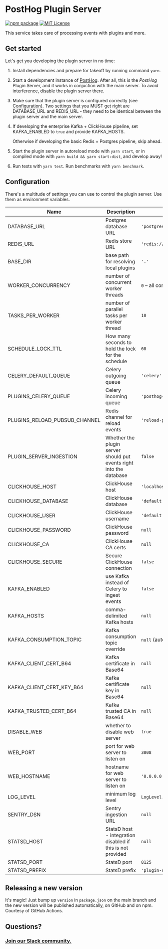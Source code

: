 # PostHog Plugin Server

[![npm package](https://img.shields.io/npm/v/@posthog/plugin-server?style=flat-square)](https://www.npmjs.com/package/@posthog/plugin-server)
[![MIT License](https://img.shields.io/badge/License-MIT-red.svg?style=flat-square)](https://opensource.org/licenses/MIT)

This service takes care of processing events with plugins and more.

## Get started

Let's get you developing the plugin server in no time:

1. Install dependencies and prepare for takeoff by running command `yarn`.

1. Start a development instance of [PostHog](/PostHog/posthog). After all, this is the _PostHog_ Plugin Server, and it works in conjuction with the main server. To avoid interference, disable the plugin server there.

1. Make sure that the plugin server is configured correctly (see [Configuration](#Configuration)). Two settings that you MUST get right are DATABASE_URL and REDIS_URL - they need to be identical between the plugin server and the main server.

1. If developing the enterprise Kafka + ClickHouse pipeline, set KAFKA_ENABLED to `true` and provide KAFKA_HOSTS.

    Otherwise if developing the basic Redis + Postgres pipeline, skip ahead.

1. Start the plugin server in autoreload mode with `yarn start`, or in compiled mode with `yarn build && yarn start:dist`, and develop away!

1. Run tests with `yarn test`. Run benchmarks with `yarn benchmark`.

## Configuration

There's a multitude of settings you can use to control the plugin server. Use them as environment variables.

| Name                          | Description                                                         | Default value                         |
| ----------------------------- | ------------------------------------------------------------------- | ------------------------------------- |
| DATABASE_URL                  | Postgres database URL                                               | `'postgres://localhost:5432/posthog'` |
| REDIS_URL                     | Redis store URL                                                     | `'redis://localhost'`                 |
| BASE_DIR                      | base path for resolving local plugins                               | `'.'`                                 |
| WORKER_CONCURRENCY            | number of concurrent worker threads                                 | `0` – all cores                       |
| TASKS_PER_WORKER              | number of parallel tasks per worker thread                          | `10`                                  |
| SCHEDULE_LOCK_TTL             | How many seconds to hold the lock for the schedule                  | `60`                                  |
| CELERY_DEFAULT_QUEUE          | Celery outgoing queue                                               | `'celery'`                            |
| PLUGINS_CELERY_QUEUE          | Celery incoming queue                                               | `'posthog-plugins'`                   |
| PLUGINS_RELOAD_PUBSUB_CHANNEL | Redis channel for reload events                                     | `'reload-plugins'`                    |
| PLUGIN_SERVER_INGESTION       | Whether the plugin server should put events right into the database | `false`                               |
| CLICKHOUSE_HOST               | ClickHouse host                                                     | `'localhost'`                         |
| CLICKHOUSE_DATABASE           | ClickHouse database                                                 | `'default'`                           |
| CLICKHOUSE_USER               | ClickHouse username                                                 | `'default'`                           |
| CLICKHOUSE_PASSWORD           | ClickHouse password                                                 | `null`                                |
| CLICKHOUSE_CA                 | ClickHouse CA certs                                                 | `null`                                |
| CLICKHOUSE_SECURE             | Secure ClickHouse connection                                        | `false`                               |
| KAFKA_ENABLED                 | use Kafka instead of Celery to ingest events                        | `false`                               |
| KAFKA_HOSTS                   | comma-delimited Kafka hosts                                         | `null`                                |
| KAFKA_CONSUMPTION_TOPIC       | Kafka consumption topic override                                    | `null` (automatic)                    |
| KAFKA_CLIENT_CERT_B64         | Kafka certificate in Base64                                         | `null`                                |
| KAFKA_CLIENT_CERT_KEY_B64     | Kafka certificate key in Base64                                     | `null`                                |
| KAFKA_TRUSTED_CERT_B64        | Kafka trusted CA in Base64                                          | `null`                                |
| DISABLE_WEB                   | whether to disable web server                                       | `true`                                |
| WEB_PORT                      | port for web server to listen on                                    | `3008`                                |
| WEB_HOSTNAME                  | hostname for web server to listen on                                | `'0.0.0.0'`                           |
| LOG_LEVEL                     | minimum log level                                                   | `LogLevel.Info`                       |
| SENTRY_DSN                    | Sentry ingestion URL                                                | `null`                                |
| STATSD_HOST                   | StatsD host - integration disabled if this is not provided          | `null`                                |
| STATSD_PORT                   | StatsD port                                                         | `8125`                                |
| STATSD_PREFIX                 | StatsD prefix                                                       | `'plugin-server.'`                    |


## Releasing a new version

It's magic! Just bump up `version` in `package.json` on the main branch and the new version will be published automatically, on GitHub and on npm. Courtesy of GitHub Actions.

## Questions?

### [Join our Slack community.](posthog.com/slack)
